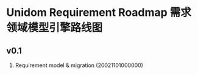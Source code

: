 # Unidom Requirement Roadmap 需求领域模型引擎路线图

## v0.1
1. Requirement model & migration (20021101000000)
